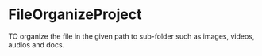 # FileOrganizeProject
TO organize the file in the given path to sub-folder such as images, videos, audios and docs.
